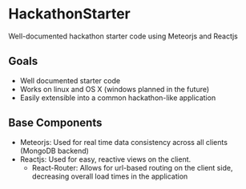 # HackathonStarter
Well-documented hackathon starter code using Meteorjs and Reactjs

## Goals
* Well documented starter code
* Works on linux and OS X (windows planned in the future)
* Easily extensible into a common hackathon-like application

## Base Components
* Meteorjs: Used for real time data consistency across all clients (MongoDB backend)
* Reactjs: Used for easy, reactive views on the client. 
  * React-Router: Allows for url-based routing on the client side, decreasing overall load times in the application

